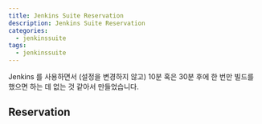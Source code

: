 ```yaml
---
title: Jenkins Suite Reservation
description: Jenkins Suite Reservation
categories:
  - jenkinssuite
tags:
  - jenkinssuite
---
```


Jenkins 를 사용하면서 (설정을 변경하지 않고) 10분 혹은 30분 후에 한 번만 빌드를 했으면 하는 데 없는 것 같아서 만들었습니다.

## Reservation
